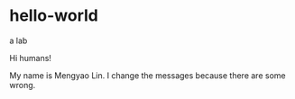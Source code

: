 # hello-world
a lab

Hi humans!

My name is Mengyao Lin. 
I change the messages because there are some wrong.
